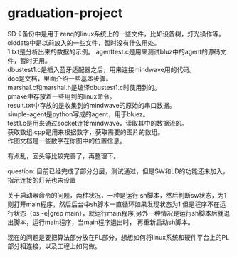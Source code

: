 # graduation-project  
SD卡备份中是用于zenq的linux系统上的一些文件，比如设备树，灯光操作等。  
olddata中是以前放入的一些文件，暂时没有什么用处。  
1.txt是分析出来的数据的示例。
agenttest.c是用来测试bluz中的agent的源码文件，暂时无用。  
dbustest1.c是插入蓝牙适配器之后，用来连接mindwave用的代码。  
doc是文档，里面介绍一些基本步骤。  
marshal.c和marshal.h是编译dbustest1.c时使用到的。  
pmake中存放着一些用到的linux命令。  
result.txt中存放的是收集到的mindwave的原始的串口数据。  
simple-agent是python写成的agent，用于bluez。  
test1.c是用来通过socket连接mindwave，读取其中的数据流的。  
获取数组.cpp是用来根据数字，获取需要的图片的数组。  
作图文档是一些数字在你图中的位置信息。  

有点乱，回头等比较完善了，再整理下。  

question:
目前已经完成了部分分层，测试通过，但是SW和LD的功能还未加入，指示连接的灯光也未设置

关于启动器命令的问题，两种状况，一种是运行.sh脚本，然后判断sw状态，为1则打开main程序，然后后台中sh脚本一直循环如果发现状态为1
但是程序不在运行状态（ps -e|grep main），就运行main程序;另外一种情况是运行sh脚本后就退出脚本，运行main程序，当main程序退出时，
再重新启动sh脚本。

现在的问题是要把算法部分放在PL部分，想想如何将linux系统和硬件平台上的PL部分相连接，以及工程上如何做。